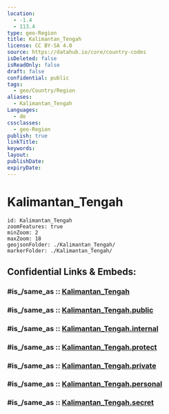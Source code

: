 ```yaml
---
location:
  - -1.4
  - 113.4
type: geo-Region
title: Kalimantan_Tengah
license: CC BY-SA 4.0
source: https://datahub.io/core/country-codes
isDeleted: false
isReadOnly: false
draft: false
confidential: public
tags:
  - geo/Country/Region
aliases:
  - Kalimantan_Tengah
Languages:
  - de
cssclasses:
  - geo-Region
publish: true
linkTitle:
keywords:
layout:
publishDate:
expiryDate:
---
```


# Kalimantan_Tengah

```leaflet
id: Kalimantan_Tengah
zoomFeatures: true 
minZoom: 2 
maxZoom: 18
geojsonFolder: ./Kalimantan_Tengah/
markerFolder: ./Kalimantan_Tengah/
```


## Confidential Links & Embeds: 

### #is_/same_as :: [Kalimantan_Tengah](/_Standards/Earth/Continent/Asia/Asia~South~East/Malay_Archipelago/Indonesia/provinces~Indonesia/Kalimantan_Tengah.md) 

### #is_/same_as :: [Kalimantan_Tengah.public](/_public/Earth/Continent/Asia/Asia~South~East/Malay_Archipelago/Indonesia/provinces~Indonesia/Kalimantan_Tengah.public.md) 

### #is_/same_as :: [Kalimantan_Tengah.internal](/_internal/Earth/Continent/Asia/Asia~South~East/Malay_Archipelago/Indonesia/provinces~Indonesia/Kalimantan_Tengah.internal.md) 

### #is_/same_as :: [Kalimantan_Tengah.protect](/_protect/Earth/Continent/Asia/Asia~South~East/Malay_Archipelago/Indonesia/provinces~Indonesia/Kalimantan_Tengah.protect.md) 

### #is_/same_as :: [Kalimantan_Tengah.private](/_private/Earth/Continent/Asia/Asia~South~East/Malay_Archipelago/Indonesia/provinces~Indonesia/Kalimantan_Tengah.private.md) 

### #is_/same_as :: [Kalimantan_Tengah.personal](/_personal/Earth/Continent/Asia/Asia~South~East/Malay_Archipelago/Indonesia/provinces~Indonesia/Kalimantan_Tengah.personal.md) 

### #is_/same_as :: [Kalimantan_Tengah.secret](/_secret/Earth/Continent/Asia/Asia~South~East/Malay_Archipelago/Indonesia/provinces~Indonesia/Kalimantan_Tengah.secret.md)

